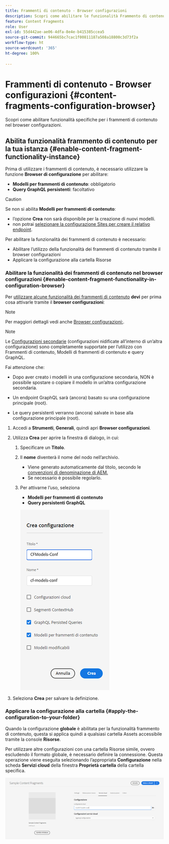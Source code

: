 ```yaml
---
title: Frammenti di contenuto - Browser configurazioni
description: Scopri come abilitare le funzionalità Frammento di contenuto e GraphQL nel Browser configurazioni per sfruttare le funzionalità di distribuzione headless di AEM.
feature: Content Fragments
role: User
exl-id: 55d442ae-ae06-4dfa-8e4e-b415385ccea5
source-git-commit: 944665bc7cac1f00811187a508a18800c3d73f2a
workflow-type: ht
source-wordcount: '365'
ht-degree: 100%

---
```


# Frammenti di contenuto - Browser configurazioni {#content-fragments-configuration-browser}

Scopri come abilitare funzionalità specifiche per i frammenti di contenuto nel browser configurazioni.

## Abilita funzionalità frammento di contenuto per la tua istanza {#enable-content-fragment-functionality-instance}

Prima di utilizzare i frammenti di contenuto, è necessario utilizzare la funzione **Browser di configurazione** per abilitare:

* **Modelli per frammenti di contenuto**: obbligatorio
* **Query GraphQL persistenti**: facoltativo

>[!CAUTION]
>
>Se non si abilita **Modelli per frammenti di contenuto**:
>
>* l’opzione **Crea** non sarà disponibile per la creazione di nuovi modelli.
>* non potrai [selezionare la configurazione Sites per creare il relativo endpoint](/help/headless/graphql-api/graphql-endpoint.md).


Per abilitare la funzionalità dei frammenti di contenuto è necessario:

* Abilitare l’utilizzo della funzionalità dei frammenti di contenuto tramite il browser configurazioni
* Applicare la configurazione alla cartella Risorse

### Abilitare la funzionalità dei frammenti di contenuto nel browser configurazioni {#enable-content-fragment-functionality-in-configuration-browser}

Per [utilizzare alcune funzionalità dei frammenti di contenuto](#creating-a-content-fragment-model) **devi** per prima cosa attivarle tramite il **browser configurazioni**:

>[!NOTE]
>
>Per maggiori dettagli vedi anche [Browser configurazioni:](/help/implementing/developing/introduction/configurations.md#using-configuration-browser).

>[!NOTE]
>
>Le [Configurazioni secondarie](/help/implementing/developing/introduction/configurations.md#configuration-resolution) (configurazioni nidificate all’interno di un’altra configurazione) sono completamente supportate per l’utilizzo con Frammenti di contenuto, Modelli di frammenti di contenuto e query GraphQL.
>
>Fai attenzione che:
>
>
>* Dopo aver creato i modelli in una configurazione secondaria, NON è possibile spostare o copiare il modello in un’altra configurazione secondaria.
>
>* Un endpoint GraphQL sarà (ancora) basato su una configurazione principale (root).
>
>* Le query persistenti verranno (ancora) salvate in base alla configurazione principale (root).



1. Accedi a **Strumenti**, **Generali**, quindi apri **Browser configurazioni**.

1. Utilizza **Crea** per aprire la finestra di dialogo, in cui:

   1. Specificare un **Titolo**.
   1. Il **nome** diventerà il nome del nodo nell’archivio.
      * Viene generato automaticamente dal titolo, secondo le [convenzioni di denominazione di AEM.](/help/implementing/developing/introduction/naming-conventions.md)
      * Se necessario è possibile regolarlo.
   1. Per attivarne l’uso, seleziona
      * **Modelli per frammenti di contenuto**
      * **Query persistenti GraphQL**

      ![Definire la configurazione](assets/cfm-conf-01.png)


1. Seleziona **Crea** per salvare la definizione.

<!-- 1. Select the location appropriate to your website. -->

### Applicare la configurazione alla cartella {#apply-the-configuration-to-your-folder}

Quando la configurazione **globale** è abilitata per la funzionalità frammento di contenuto, questa si applica quindi a qualsiasi cartella Assets accessibile tramite la console **Risorse**.

Per utilizzare altre configurazioni con una cartella Risorse simile, ovvero escludendo il formato globale, è necessario definire la connessione. Questa operazione viene eseguita selezionando l’appropriata **Configurazione** nella scheda **Servizi cloud** della finestra **Proprietà cartella** della cartella specifica.

![Applica configurazione](assets/cfm-conf-02.png)
